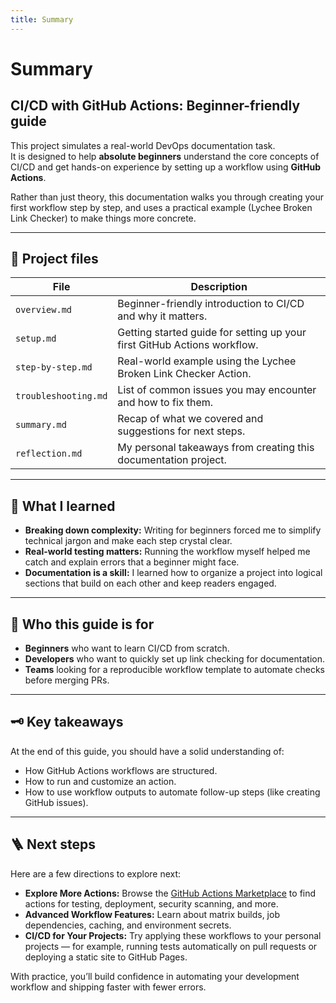 ```yaml
---
title: Summary
---
```


# Summary 
## CI/CD with GitHub Actions: Beginner-friendly guide  

This project simulates a real-world DevOps documentation task.  
It is designed to help **absolute beginners** understand the core concepts of CI/CD and get hands-on experience by setting up a workflow using **GitHub Actions**.   

Rather than just theory, this documentation walks you through creating your first workflow step by step, and uses a practical example (Lychee Broken Link Checker) to make things more concrete.   

---

## 📂 Project files  

| File               | Description |
|--------------------|-------------|
| `overview.md`  | Beginner-friendly introduction to CI/CD and why it matters. |
| `setup.md` | Getting started guide for setting up your first GitHub Actions workflow. |
| `step-by-step.md`  | Real-world example using the Lychee Broken Link Checker Action. |
| `troubleshooting.md` | List of common issues you may encounter and how to fix them. |
| `summary.md`       | Recap of what we covered and suggestions for next steps. |
| `reflection.md`    | My personal takeaways from creating this documentation project. |


---


## 🌱 What I learned  

- **Breaking down complexity:** Writing for beginners forced me to simplify technical jargon and make each step crystal clear.  
- **Real-world testing matters:** Running the workflow myself helped me catch and explain errors that a beginner might face.  
- **Documentation is a skill:** I learned how to organize a project into logical sections that build on each other and keep readers engaged.  

---

## 📜 Who this guide is for  

- **Beginners** who want to learn CI/CD from scratch.  
- **Developers** who want to quickly set up link checking for documentation.  
- **Teams** looking for a reproducible workflow template to automate checks before merging PRs.  

---

## 🗝️ Key takeaways
At the end of this guide, you should have a solid understanding of:    
- How GitHub Actions workflows are structured.
- How to run and customize an action.
- How to use workflow outputs to automate follow-up steps (like creating GitHub issues).

---

## 🪜 Next steps

Here are a few directions to explore next:

- **Explore More Actions:** Browse the [GitHub Actions Marketplace](https://github.com/marketplace?type=actions) to find actions for testing, deployment, security scanning, and more.
- **Advanced Workflow Features:** Learn about matrix builds, job dependencies, caching, and environment secrets.
- **CI/CD for Your Projects:** Try applying these workflows to your personal projects — for example, running tests automatically on pull requests or deploying a static site to GitHub Pages.

With practice, you’ll build confidence in automating your development workflow and shipping faster with fewer errors.

